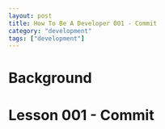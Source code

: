 ```yaml
---
layout: post
title: How To Be A Developer 001 - Commit
category: "development"
tags: ["development"]
---
```

# Background

# Lesson 001 - Commit


